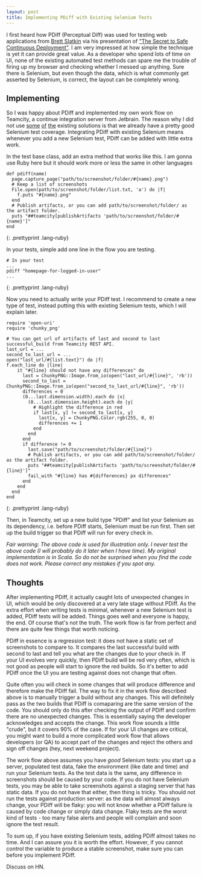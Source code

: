 ```yaml
---
layout: post
title: Implementing PDiff with Existing Selenium Tests
---
```


I first heard how PDiff (Perceptual Diff) was used for testing web applications from [Brett Slatkin](http://www.onebigfluke.com/) via his presentation of ["The Secret to Safe Continuous Deployment"](http://www.youtube.com/watch?v=UMnZiTL0tUc). I am very impressed at how simple the technique is yet it can provide great value. As a developer who spend lots of time on UI, none of the existing automated test methods can spare me the trouble of firing up my browser and checking whether I messed up anything. Sure there is Selenium, but even though the data, which is what commonly get asserted by Selenium, is correct, the layout can be completely wrong.

## Implementing

So I was happy about PDiff and implemented my own work flow on Teamcity, a continue integration server from Jetbrain. The reason why I did not use [some](https://github.com/bslatkin/dpxdt) [of](https://github.com/facebook/huxley) [the](https://github.com/BBC-News/wraith) existing solutions is that we already have a pretty good Selenium test coverage. Integrating PDiff with existing Selenium means whenever you add a new Selenium test, PDiff can be added with little extra work.

In the test base class, add an extra method that works like this. I am gonna use Ruby here but it should work more or less the same in other languages

    def pdiff(name)
      page.capture_page("path/to/screenshot/folder/#{name}.png")
      # Keep a list of screenshots
      File.open(path/to/screenshot/folder/list.txt, 'a') do |f|
        f.puts "#{name}.png"
      end
      # Publish artifacts, or you can add path/to/screenshot/folder/ as the artifact folder.
      puts "##teamcity[publishArtifacts 'path/to/screenshot/folder/#{name}']"
    end
{: .prettyprint .lang-ruby}

In your tests, simple add one line in the flow you are testing.

    # In your test
    ...	
    pdiff "homepage-for-logged-in-user"
    ...
{: .prettyprint .lang-ruby}

Now you need to actually write your PDiff test. I recommend to create a new type of test, instead putting this with existing Selenium tests, which I will explain later.

    require 'open-uri'
    require 'chunky_png'
    
    # You can get url of artifacts of last and second to last successful_build from Teamcity REST API.
    last_url = ...
    second_to_last_url = ...
    open("last_url/#{list.text}") do |f|
    f.each_line do |line|
        it "#{line} should not have any differences" do  
          last = ChunkyPNG::Image.from_io(open("last_url/#{line}", 'rb'))
          second_to_last = ChunkyPNG::Image.from_io(open("second_to_last_url/#{line}", 'rb'))
          differences = 0
          (0...last.dimension.width).each do |x|
            (0...last.dimension.height).each do |y|
              # Highlight the difference in red
              if last[x, y] != second_to_last[x, y]
                last[x, y] = ChunkyPNG.Color.rgb(255, 0, 0)
                differences += 1
              end
            end
          end
          if difference != 0
            last.save("path/to/screenshot/folder/#{line}")
            # Publish artifacts, or you can add path/to/screenshot/folder/ as the artifact folder.
            puts "##teamcity[publishArtifacts 'path/to/screenshot/folder/#{line}']"
            fail_with "#{line} has #{differences} px differences"
          end
        end
      end
    end
{: .prettyprint .lang-ruby}

Then, in Teamcity, set up a new build type "PDiff" and list your Selenium as its dependency, i.e. before PDiff starts, Selenium must be run first. Then set up the build trigger so that PDiff will run for every check in.

*Fair warning: The above code is used for illustration only. I never test the above code (I will probably do it later when I have time). My original implementation is in Scala. So do not be surprised when you find the code does not work. Please correct any mistakes if you spot any.*

## Thoughts

After implementing PDiff, it actually caught lots of unexpected changes in UI, which would be only discovered at a very late stage without PDiff. As the extra effort when writing tests is minimal, whenever a new Selenium test is added, PDiff tests will be added. Things goes well and everyone is happy, the end. Of course that's not the truth. The work flow is far from perfect and there are quite few things that worth noticing.

PDiff in essence is a regression test: it does not have a static set of screenshots to compare to. It compares the last successful build with second to last and tell you what are the changes due to your check in. If your UI evolves very quickly, then PDiff build will be red very often, which is not good as people will start to ignore the red builds. So it's better to add PDiff once the UI you are testing against does not change that often.

Quite often you will check in some changes that will produce difference and therefore make the PDiff fail. The way to fix it in the work flow described above is to manually trigger a build without any changes. This will definitely pass as the two builds that PDiff is comaparing are the same version of the code. You should only do this after checking the output of PDiff and confirm there are no unexpected changes. This is essentially saying the developer acknowledges and accepts the change. This work flow sounds a little "crude", but it covers 90% of the case. If for your UI changes are critical, you might want to build a more complicated work flow that allows developers (or QA) to accept part of the changes and reject the others and sign off changes (hey, next weekend project).

The work flow above assumes you have *good* Selenium tests: you start up a server, populated test data, fake the environment (like date and time) and run your Selenium tests. As the test data is the same, any difference in screenshots should be caused by your code. If you do not have Selenium tests, you may be able to take screenshots against a staging server that has static data. If you do not have that either, then thing is tricky. You should not run the tests against production server: as the data will almost always change, your PDiff will be flaky: you will not know whether a PDiff failure is caused by code change or simply data change. Flaky tests are the worst kind of tests - too many false alerts and people will complain and soon ignore the test result.

To sum up, if you have existing Selenium tests, adding PDiff almost takes no time. And I can assure you it is worth the effort. However, if you cannot control the variable to produce a stable screenshot, make sure you can before you implement PDiff.

Discuss on HN.
